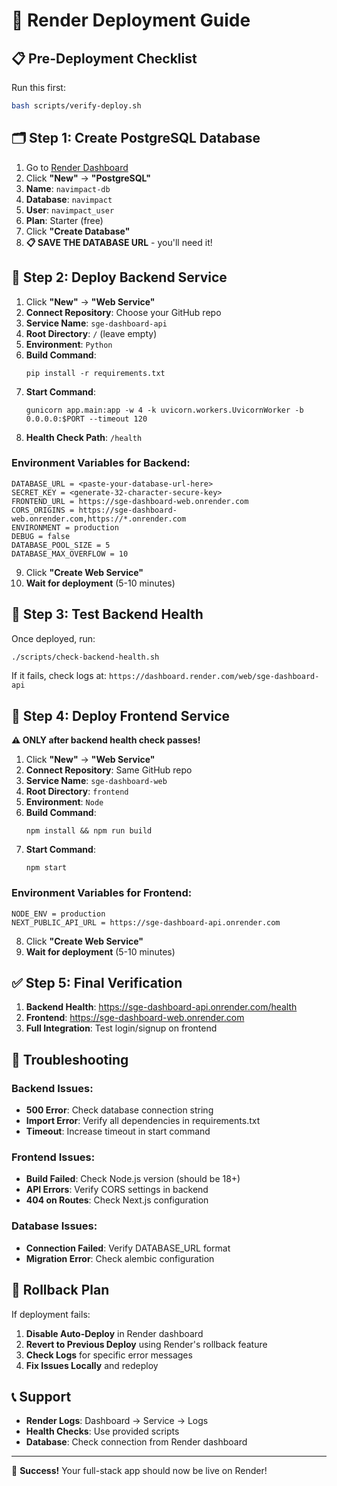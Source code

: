 # 🚀 Render Deployment Guide

## 📋 Pre-Deployment Checklist

Run this first:
```bash
bash scripts/verify-deploy.sh
```

## 🗂️ Step 1: Create PostgreSQL Database

1. Go to [Render Dashboard](https://dashboard.render.com)
2. Click **"New"** → **"PostgreSQL"**
3. **Name**: `navimpact-db`
4. **Database**: `navimpact`
5. **User**: `navimpact_user`
6. **Plan**: Starter (free)
7. Click **"Create Database"**
8. **📋 SAVE THE DATABASE URL** - you'll need it!

## 🔧 Step 2: Deploy Backend Service

1. Click **"New"** → **"Web Service"**
2. **Connect Repository**: Choose your GitHub repo
3. **Service Name**: `sge-dashboard-api`
4. **Root Directory**: `/` (leave empty)
5. **Environment**: `Python`
6. **Build Command**: 
   ```
   pip install -r requirements.txt
   ```
7. **Start Command**: 
   ```
   gunicorn app.main:app -w 4 -k uvicorn.workers.UvicornWorker -b 0.0.0.0:$PORT --timeout 120
   ```
8. **Health Check Path**: `/health`

### Environment Variables for Backend:
```
DATABASE_URL = <paste-your-database-url-here>
SECRET_KEY = <generate-32-character-secure-key>
FRONTEND_URL = https://sge-dashboard-web.onrender.com
CORS_ORIGINS = https://sge-dashboard-web.onrender.com,https://*.onrender.com
ENVIRONMENT = production
DEBUG = false
DATABASE_POOL_SIZE = 5
DATABASE_MAX_OVERFLOW = 10
```

9. Click **"Create Web Service"**
10. **Wait for deployment** (5-10 minutes)

## 🧪 Step 3: Test Backend Health

Once deployed, run:
```bash
./scripts/check-backend-health.sh
```

If it fails, check logs at: `https://dashboard.render.com/web/sge-dashboard-api`

## 🎨 Step 4: Deploy Frontend Service

**⚠️ ONLY after backend health check passes!**

1. Click **"New"** → **"Web Service"**
2. **Connect Repository**: Same GitHub repo
3. **Service Name**: `sge-dashboard-web`
4. **Root Directory**: `frontend`
5. **Environment**: `Node`
6. **Build Command**: 
   ```
   npm install && npm run build
   ```
7. **Start Command**: 
   ```
   npm start
   ```

### Environment Variables for Frontend:
```
NODE_ENV = production
NEXT_PUBLIC_API_URL = https://sge-dashboard-api.onrender.com
```

8. Click **"Create Web Service"**
9. **Wait for deployment** (5-10 minutes)

## ✅ Step 5: Final Verification

1. **Backend Health**: https://sge-dashboard-api.onrender.com/health
2. **Frontend**: https://sge-dashboard-web.onrender.com
3. **Full Integration**: Test login/signup on frontend

## 🚨 Troubleshooting

### Backend Issues:
- **500 Error**: Check database connection string
- **Import Error**: Verify all dependencies in requirements.txt
- **Timeout**: Increase timeout in start command

### Frontend Issues:
- **Build Failed**: Check Node.js version (should be 18+)
- **API Errors**: Verify CORS settings in backend
- **404 on Routes**: Check Next.js configuration

### Database Issues:
- **Connection Failed**: Verify DATABASE_URL format
- **Migration Error**: Check alembic configuration

## 🔄 Rollback Plan

If deployment fails:
1. **Disable Auto-Deploy** in Render dashboard
2. **Revert to Previous Deploy** using Render's rollback feature
3. **Check Logs** for specific error messages
4. **Fix Issues Locally** and redeploy

## 📞 Support

- **Render Logs**: Dashboard → Service → Logs
- **Health Checks**: Use provided scripts
- **Database**: Check connection from Render dashboard

---

🎉 **Success!** Your full-stack app should now be live on Render! 